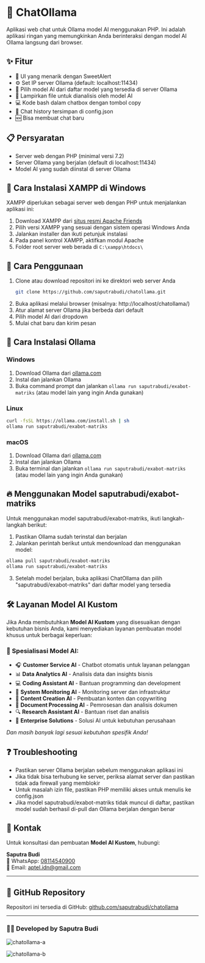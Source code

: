 # 🤖 ChatOllama

Aplikasi web chat untuk Ollama model AI menggunakan PHP. Ini adalah aplikasi ringan yang memungkinkan Anda berinteraksi dengan model AI Ollama langsung dari browser.

## ✨ Fitur

- 🎨 UI yang menarik dengan SweetAlert
- ⚙️ Set IP server Ollama (default: localhost:11434)
- 🤖 Pilih model AI dari daftar model yang tersedia di server Ollama
- 📎 Lampirkan file untuk dianalisis oleh model AI
- 💻 Kode bash dalam chatbox dengan tombol copy
- 💾 Chat history tersimpan di config.json
- 🆕 Bisa membuat chat baru

## 📋 Persyaratan

- Server web dengan PHP (minimal versi 7.2)
- Server Ollama yang berjalan (default di localhost:11434)
- Model AI yang sudah diinstal di server Ollama

## 🔧 Cara Instalasi XAMPP di Windows

XAMPP diperlukan sebagai server web dengan PHP untuk menjalankan aplikasi ini:

1. Download XAMPP dari [situs resmi Apache Friends](https://www.apachefriends.org/download.html)
2. Pilih versi XAMPP yang sesuai dengan sistem operasi Windows Anda
3. Jalankan installer dan ikuti petunjuk instalasi
4. Pada panel kontrol XAMPP, aktifkan modul Apache
5. Folder root server web berada di `C:\xampp\htdocs\`

## 🚀 Cara Penggunaan

1. Clone atau download repositori ini ke direktori web server Anda
   ```bash
   git clone https://github.com/saputrabudi/chatollama.git
   ```
2. Buka aplikasi melalui browser (misalnya: http://localhost/chatollama/)
3. Atur alamat server Ollama jika berbeda dari default
4. Pilih model AI dari dropdown
5. Mulai chat baru dan kirim pesan

## 🐪 Cara Instalasi Ollama

### Windows

1. Download Ollama dari [ollama.com](https://ollama.com)
2. Instal dan jalankan Ollama
3. Buka command prompt dan jalankan `ollama run saputrabudi/exabot-matriks` (atau model lain yang ingin Anda gunakan)

### Linux

```bash
curl -fsSL https://ollama.com/install.sh | sh
ollama run saputrabudi/exabot-matriks
```

### macOS

1. Download Ollama dari [ollama.com](https://ollama.com)
2. Instal dan jalankan Ollama
3. Buka terminal dan jalankan `ollama run saputrabudi/exabot-matriks` (atau model lain yang ingin Anda gunakan)

## 🔥 Menggunakan Model saputrabudi/exabot-matriks

Untuk menggunakan model saputrabudi/exabot-matriks, ikuti langkah-langkah berikut:

1. Pastikan Ollama sudah terinstal dan berjalan
2. Jalankan perintah berikut untuk mendownload dan menggunakan model:

```bash
ollama pull saputrabudi/exabot-matriks
ollama run saputrabudi/exabot-matriks
```

3. Setelah model berjalan, buka aplikasi ChatOllama dan pilih "saputrabudi/exabot-matriks" dari daftar model yang tersedia

## 🛠️ Layanan Model AI Kustom

Jika Anda membutuhkan **Model AI Kustom** yang disesuaikan dengan kebutuhan bisnis Anda, kami menyediakan layanan pembuatan model khusus untuk berbagai keperluan:

### 🎯 Spesialisasi Model AI:
- 🎧 **Customer Service AI** - Chatbot otomatis untuk layanan pelanggan
- 📊 **Data Analytics AI** - Analisis data dan insights bisnis
- 💻 **Coding Assistant AI** - Bantuan programming dan development
- 📡 **System Monitoring AI** - Monitoring server dan infrastruktur
- 🎨 **Content Creation AI** - Pembuatan konten dan copywriting
- 📝 **Document Processing AI** - Pemrosesan dan analisis dokumen
- 🔍 **Research Assistant AI** - Bantuan riset dan analisis
- 🏢 **Enterprise Solutions** - Solusi AI untuk kebutuhan perusahaan

*Dan masih banyak lagi sesuai kebutuhan spesifik Anda!*

## ❓ Troubleshooting

- Pastikan server Ollama berjalan sebelum menggunakan aplikasi ini
- Jika tidak bisa terhubung ke server, periksa alamat server dan pastikan tidak ada firewall yang memblokir
- Untuk masalah izin file, pastikan PHP memiliki akses untuk menulis ke config.json
- Jika model saputrabudi/exabot-matriks tidak muncul di daftar, pastikan model sudah berhasil di-pull dan Ollama berjalan dengan benar

## 📱 Kontak

Untuk konsultasi dan pembuatan **Model AI Kustom**, hubungi:

**Saputra Budi**  
📱 WhatsApp: [08114540900](https://wa.me/6208114540900)  
📧 Email: [aptel.idn@gmail.com](mailto:aptel.idn@gmail.com)

---

## 🌟 GitHub Repository

Repositori ini tersedia di GitHub: [github.com/saputrabudi/chatollama](https://github.com/saputrabudi/chatollama)

---

### 👨‍💻 Developed by Saputra Budi 

![chatollama-a](https://github.com/user-attachments/assets/aa2dead1-cf5a-481f-9479-09615baa5af6)

![chatollama-b](https://github.com/user-attachments/assets/01a22f65-3c00-4f37-b641-bc51416f18bf)

